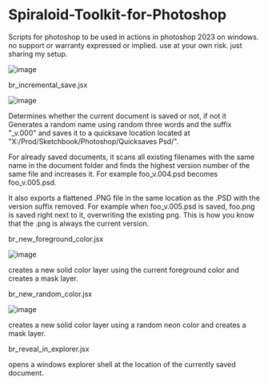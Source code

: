 # Spiraloid-Toolkit-for-Photoshop
 Scripts for photoshop to be used in actions in photoshop 2023 on windows.  no support or warranty expressed or implied.  use at your own risk.  just sharing my setup.

![image](https://github.com/spiraloid/Spiraloid-Toolkit-for-Photoshop/assets/36362743/2247dffc-1956-4b16-a4ec-78e281f458de)


br_incremental_save.jsx

![image](https://github.com/spiraloid/Spiraloid-Toolkit-for-Photoshop/assets/36362743/682de572-2e05-48cd-a0a6-9d807dddd7b9)


Determines whether the current document is saved or not, if not it Generates a random name using random three words and the suffix "_v.000" and saves it to a quicksave location located at "X:/Prod/Sketchbook/Photoshop/Quicksaves Psd/".

For already saved documents, it scans all existing filenames with the same name in the document folder and finds the highest version number of the same file and increases it. For example foo_v.004.psd becomes foo_v.005.psd.

It also exports a flattened .PNG file in the same location as the .PSD with the version suffix removed. For example when foo_v.005.psd is saved, foo.png
is saved right next to it, overwriting the existing png.  This is how you know that the .png is always the current version.

br_new_foreground_color.jsx

![image](https://github.com/spiraloid/Spiraloid-Toolkit-for-Photoshop/assets/36362743/e53f3014-5ec0-49c2-af80-0e6dd9788572)


creates a new solid color layer using the current foreground color and creates a mask layer.

br_new_random_color.jsx

![image](https://github.com/spiraloid/Spiraloid-Toolkit-for-Photoshop/assets/36362743/6c8086c6-d991-41fa-b979-4d683b9b3fd5)


creates a new solid color layer using a random neon color and creates a mask layer.

br_reveal_in_explorer.jsx

opens a windows explorer shell at the location of the currently saved document.
